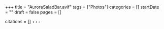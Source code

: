 +++
title = "AuroraSaladBar.avif"
tags = ["Photos"]
categories = []
startDate = ""
draft = false
pages = []

citations = []
+++
